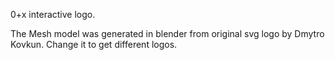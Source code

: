 0+x interactive logo.

The Mesh model was generated in blender from original svg logo by Dmytro Kovkun. Change it to get different logos.
